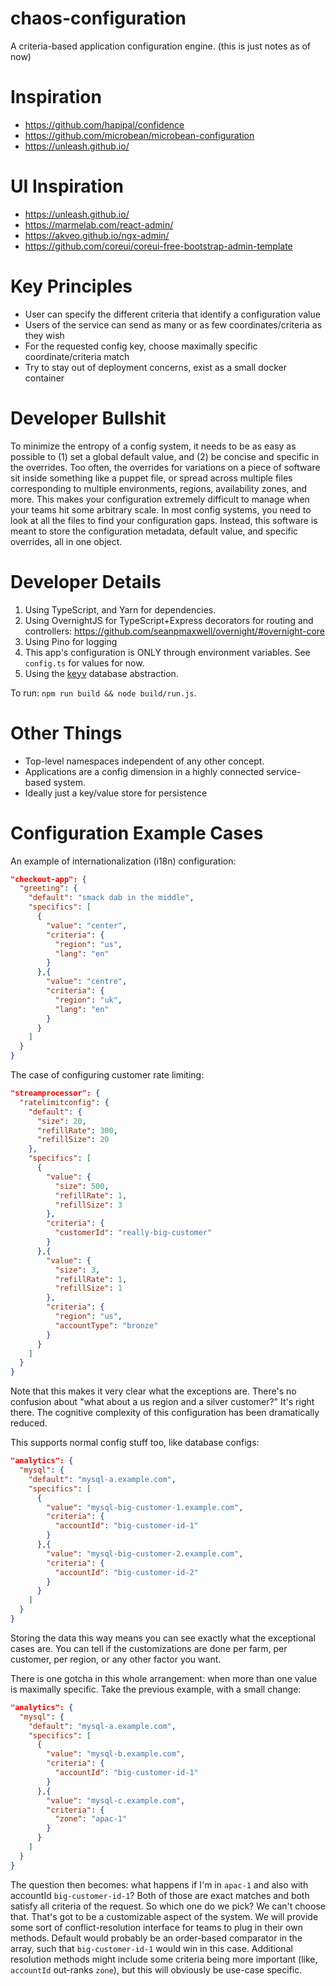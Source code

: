 # chaos-configuration

A criteria-based application configuration engine.
(this is just notes as of now)

# Inspiration

- https://github.com/hapipal/confidence
- https://github.com/microbean/microbean-configuration 
- https://unleash.github.io/ 

# UI Inspiration

- https://unleash.github.io/
- https://marmelab.com/react-admin/
- https://akveo.github.io/ngx-admin/
- https://github.com/coreui/coreui-free-bootstrap-admin-template

# Key Principles

- User can specify the different criteria that identify a configuration value
- Users of the service can send as many or as few coordinates/criteria as they wish
- For the requested config key, choose maximally specific coordinate/criteria match
- Try to stay out of deployment concerns, exist as a small docker container

# Developer Bullshit

To minimize the entropy of a config system, it needs to be as easy as possible to (1) set a global default value, and (2) be concise and specific in the overrides. Too often, the overrides for variations on a piece of software sit inside something like a puppet file, or spread across multiple files corresponding to multiple environments, regions, availability zones, and more. This makes your configuration extremely difficult to manage when your teams hit some arbitrary scale. In most config systems, you need to look at all the files to find your configuration gaps. Instead, this software is meant to store the configuration metadata, default value, and specific overrides, all in one object. 

# Developer Details

1. Using TypeScript, and Yarn for dependencies.
2. Using OvernightJS for TypeScript+Express decorators for routing and controllers: https://github.com/seanpmaxwell/overnight/#overnight-core
3. Using Pino for logging 
4. This app's configuration is ONLY through environment variables. See `config.ts` for values for now.
5. Using the [keyv](https://www.npmjs.com/package/keyv) database abstraction.

To run: `npm run build && node build/run.js`.  

# Other Things

- Top-level namespaces independent of any other concept.
- Applications are a config dimension in a highly connected service-based system.
- Ideally just a key/value store for persistence

# Configuration Example Cases

An example of internationalization (i18n) configuration:

```json
"checkout-app": {
  "greeting": {
    "default": "smack dab in the middle",
    "specifics": [
      { 
        "value": "center",
        "criteria": {
          "region": "us",
          "lang": "en"
        }
      },{
        "value": "centre",
        "criteria": {
          "region": "uk",
          "lang": "en"
        }
      }
    ]
  }
} 
```

The case of configuring customer rate limiting:

```json
"streamprocessor": {
  "ratelimitconfig": {
    "default": {
      "size": 20,
      "refillRate": 300,
      "refillSize": 20
    },
    "specifics": [
      { 
        "value": {
          "size": 500,
          "refillRate": 1,
          "refillSize": 3
        },
        "criteria": {
          "customerId": "really-big-customer"
        }
      },{
        "value": {
          "size": 3,
          "refillRate": 1,
          "refillSize": 1
        },
        "criteria": {
          "region": "us",
          "accountType": "bronze"
        }
      }
    ]
  }
}         
```

Note that this makes it very clear what the exceptions are. There's no confusion about "what about a us region and a silver customer?" It's right there. The cognitive complexity of this configuration has been dramatically reduced. 

This supports normal config stuff too, like database configs:

```json
"analytics": {
  "mysql": {
    "default": "mysql-a.example.com",
    "specifics": [
      { 
        "value": "mysql-big-customer-1.example.com",
        "criteria": {
          "accountId": "big-customer-id-1"
        }
      },{
        "value": "mysql-big-customer-2.example.com",
        "criteria": {
          "accountId": "big-customer-id-2"
        }
      }
    ]
  }
}         
```

Storing the data this way means you can see exactly what the exceptional cases are. You can tell if the customizations are done per farm, per customer, per region, or any other factor you want. 

There is one gotcha in this whole arrangement: when more than one value is maximally specific. Take the previous example, with a small change: 

```json
"analytics": {
  "mysql": {
    "default": "mysql-a.example.com",
    "specifics": [
      { 
        "value": "mysql-b.example.com",
        "criteria": {
          "accountId": "big-customer-id-1"
        }
      },{
        "value": "mysql-c.example.com",
        "criteria": {
          "zone": "apac-1"
        }
      }
    ]
  }
}         
```

The question then becomes: what happens if I'm in `apac-1` and also with accountId `big-customer-id-1`? Both of those are exact matches and both satisfy all criteria of the request. So which one do we pick? We can't choose that. That's got to be a customizable aspect of the system. We will provide some sort of conflict-resolution interface for teams to plug in their own methods. Default would probably be an order-based comparator in the array, such that `big-customer-id-1` would win in this case. Additional resolution methods might include some criteria being more important (like, `accountId` out-ranks `zone`), but this will obviously be use-case specific. 

